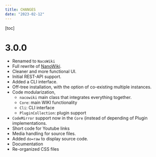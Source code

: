 ```yaml
---
title: CHANGES
date: "2023-02-12"
---
```

[toc]


# 3.0.0

- Renamed to `NacoWiki`
- Full rewrite of [NanoWiki](https://github.com/iliu-net/nanowiki).
- Cleaner and more functional UI.
- Initial REST-API support.
- Added a CLI interface.
- Off-tree installation, with the option of co-existing multiple instances.
- Code modularization,
  - `nacowiki` main class that integrates everything together.
  - `Core`: main WIKI functionality
  - `Cli`: CLI interface
  - `PluginCollection`: plugin support
- `CodeMirror` support now in the `Core` (instead of depending of Plugin implementations.
- Short code for Youtube links
- Media handling for source files.
- Added `do=raw` to display source code.
- Documentation
- Re-organized CSS files

